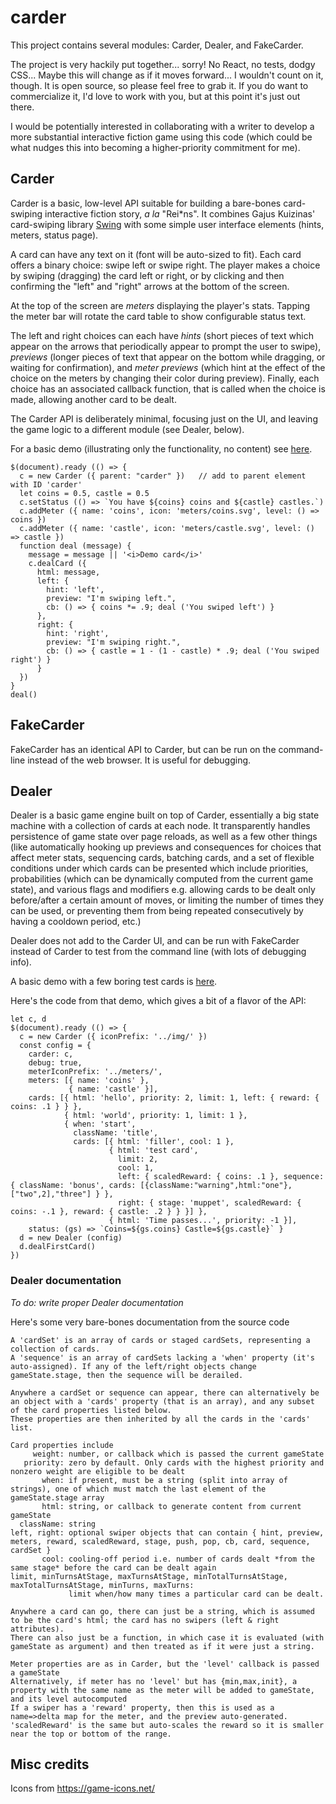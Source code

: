 # carder

This project contains several modules: Carder, Dealer, and FakeCarder.

The project is very hackily put together... sorry!
No React, no tests, dodgy CSS... Maybe this will change as if it moves forward... I wouldn't count on it, though.
It is open source, so please feel free to grab it.
If you do want to commercialize it, I'd love to work with you, but at this point it's just out there.

I would be potentially interested in collaborating with a writer to develop a more substantial
interactive fiction game using this code (which could be what nudges this into becoming a higher-priority commitment for me).

## Carder

Carder is a basic, low-level API suitable for building a bare-bones card-swiping interactive fiction story,
_a la_ "Rei*ns".
It combines Gajus Kuizinas' card-swiping library [Swing](https://github.com/gajus/swing)
with some simple user interface elements (hints, meters, status page).

A card can have any text on it (font will be auto-sized to fit).
Each card offers a binary choice: swipe left or swipe right.
The player makes a choice by swiping (dragging) the card left or right, or by clicking and then confirming the "left" and "right" arrows at the bottom of the screen.

At the top of the screen are _meters_ displaying the player's stats.
Tapping the meter bar will rotate the card table to show configurable status text.

The left and right choices can each have _hints_ (short pieces of text which appear on the arrows that periodically appear to prompt the user to swipe),
_previews_ (longer pieces of text that appear on the bottom while dragging, or waiting for confirmation),
and _meter previews_ (which hint at the effect of the choice on the meters by changing their color during preview).
Finally, each choice has an associated callback function, that is called when the choice is made, allowing another card to be dealt.

The Carder API is deliberately minimal, focusing just on the UI, and leaving the game logic to a different module
(see Dealer, below).

For a basic demo (illustrating only the functionality, no content) see [here](https://ihh.github.io/carder/).

~~~~
$(document).ready (() => {
  c = new Carder ({ parent: "carder" })   // add to parent element with ID 'carder'
  let coins = 0.5, castle = 0.5
  c.setStatus (() => `You have ${coins} coins and ${castle} castles.`)
  c.addMeter ({ name: 'coins', icon: 'meters/coins.svg', level: () => coins })
  c.addMeter ({ name: 'castle', icon: 'meters/castle.svg', level: () => castle })
  function deal (message) {
    message = message || '<i>Demo card</i>'
    c.dealCard ({
      html: message,
      left: {
        hint: 'left',
        preview: "I'm swiping left.",
        cb: () => { coins *= .9; deal ('You swiped left') }
      },
      right: {
        hint: 'right',
        preview: "I'm swiping right.",
        cb: () => { castle = 1 - (1 - castle) * .9; deal ('You swiped right') }
      }
  })
}
deal()
~~~~

## FakeCarder

FakeCarder has an identical API to Carder, but can be run on the command-line instead of the web browser. It is useful for debugging.

## Dealer

Dealer is a basic game engine built on top of Carder, essentially a big state machine with a collection of cards at each node.
It transparently handles persistence of game state over page reloads,
as well as a few other things (like automatically hooking up previews and consequences for choices that affect meter stats,
sequencing cards, batching cards, and a set of flexible conditions under which cards can be presented which include
priorities, probabilities (which can be dynamically computed from the current game state),
and various flags and modifiers e.g. allowing cards to be dealt only before/after a certain amount of moves,
or limiting the number of times they can be used,
or preventing them from being repeated consecutively by having a cooldown period, etc.)

Dealer does not add to the Carder UI, and can be run with FakeCarder instead of Carder to test from the command line
(with lots of debugging info).

A basic demo with a few boring test cards is [here](https://ihh.github.io/carder/example/).

Here's the code from that demo, which gives a bit of a flavor of the API:

~~~~
let c, d
$(document).ready (() => {
  c = new Carder ({ iconPrefix: '../img/' })
  const config = {
    carder: c,
    debug: true,
    meterIconPrefix: '../meters/',
    meters: [{ name: 'coins' },
             { name: 'castle' }],
    cards: [{ html: 'hello', priority: 2, limit: 1, left: { reward: { coins: .1 } } },
            { html: 'world', priority: 1, limit: 1 },
            { when: 'start',
              className: 'title',
              cards: [{ html: 'filler', cool: 1 },
                      { html: 'test card',
                        limit: 2,
                        cool: 1,
                        left: { scaledReward: { coins: .1 }, sequence: { className: 'bonus', cards: [{className:"warning",html:"one"},["two",2],"three"] } },
                        right: { stage: 'muppet', scaledReward: { coins: -.1 }, reward: { castle: .2 } } }] },
                      { html: 'Time passes...', priority: -1 }],
    status: (gs) => `Coins=${gs.coins} Castle=${gs.castle}` }
  d = new Dealer (config)
  d.dealFirstCard()
})
~~~~

### Dealer documentation

_To do: write proper Dealer documentation_

Here's some very bare-bones documentation from the source code

~~~
A 'cardSet' is an array of cards or staged cardSets, representing a collection of cards.
A 'sequence' is an array of cardSets lacking a 'when' property (it's auto-assigned). If any of the left/right objects change gameState.stage, then the sequence will be derailed.

Anywhere a cardSet or sequence can appear, there can alternatively be an object with a 'cards' property (that is an array), and any subset of the card properties listed below.
These properties are then inherited by all the cards in the 'cards' list.

Card properties include
     weight: number, or callback which is passed the current gameState
   priority: zero by default. Only cards with the highest priority and nonzero weight are eligible to be dealt
       when: if present, must be a string (split into array of strings), one of which must match the last element of the gameState.stage array
       html: string, or callback to generate content from current gameState
  className: string
left, right: optional swiper objects that can contain { hint, preview, meters, reward, scaledReward, stage, push, pop, cb, card, sequence, cardSet }
       cool: cooling-off period i.e. number of cards dealt *from the same stage* before the card can be dealt again
limit, minTurnsAtStage, maxTurnsAtStage, minTotalTurnsAtStage, maxTotalTurnsAtStage, minTurns, maxTurns:
             limit when/how many times a particular card can be dealt.

Anywhere a card can go, there can just be a string, which is assumed to be the card's html; the card has no swipers (left & right attributes).
There can also just be a function, in which case it is evaluated (with gameState as argument) and then treated as if it were just a string.

Meter properties are as in Carder, but the 'level' callback is passed a gameState
Alternatively, if meter has no 'level' but has {min,max,init}, a property with the same name as the meter will be added to gameState, and its level autocomputed
If a swiper has a 'reward' property, then this is used as a name=>delta map for the meter, and the preview auto-generated.
'scaledReward' is the same but auto-scales the reward so it is smaller near the top or bottom of the range.
~~~

## Misc credits

Icons from https://game-icons.net/
